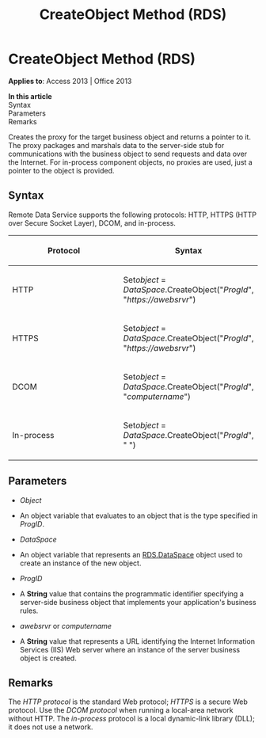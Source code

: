 ﻿---
title: CreateObject Method (RDS)
TOCTitle: CreateObject Method (RDS)
ms:assetid: 130debe5-31cf-4ab0-5f78-9adaec7d7126
ms:mtpsurl: https://msdn.microsoft.com/library/JJ248905(v=office.15)
ms:contentKeyID: 48543360
ms.date: 09/18/2015
mtps_version: v=office.15
---

# CreateObject Method (RDS)


**Applies to**: Access 2013 | Office 2013

**In this article**  
Syntax  
Parameters  
Remarks  

Creates the proxy for the target business object and returns a pointer to it. The proxy packages and marshals data to the server-side stub for communications with the business object to send requests and data over the Internet. For in-process component objects, no proxies are used, just a pointer to the object is provided.

## Syntax

Remote Data Service supports the following protocols: HTTP, HTTPS (HTTP over Secure Socket Layer), DCOM, and in-process.

<table>
<colgroup>
<col style="width: 50%" />
<col style="width: 50%" />
</colgroup>
<thead>
<tr class="header">
<th><p>Protocol</p></th>
<th><p>Syntax</p></th>
</tr>
</thead>
<tbody>
<tr class="odd">
<td><p>HTTP</p></td>
<td><p>Set<em>object</em> = <em>DataSpace</em>.CreateObject(&quot;<em>ProgId</em>&quot;, &quot;<em>https://awebsrvr</em>&quot;)</p></td>
</tr>
<tr class="even">
<td><p>HTTPS</p></td>
<td><p>Set<em>object</em> = <em>DataSpace</em>.CreateObject(&quot;<em>ProgId</em>&quot;, &quot;<em>https://awebsrvr</em>&quot;)</p></td>
</tr>
<tr class="odd">
<td><p>DCOM</p></td>
<td><p>Set<em>object</em> = <em>DataSpace</em>.CreateObject(&quot;<em>ProgId</em>&quot;, &quot;<em>computername</em>&quot;)</p></td>
</tr>
<tr class="even">
<td><p>In-process</p></td>
<td><p>Set<em>object</em> = <em>DataSpace</em>.CreateObject(&quot;<em>ProgId</em>&quot;, &quot; &quot;)</p></td>
</tr>
</tbody>
</table>


## Parameters

  - *Object*

  - An object variable that evaluates to an object that is the type specified in *ProgID*.

  - *DataSpace*

  - An object variable that represents an [RDS.DataSpace](dataspace-object-rds.md) object used to create an instance of the new object.

  - *ProgID*

  - A **String** value that contains the programmatic identifier specifying a server-side business object that implements your application's business rules.

  - *awebsrvr* or *computername*

  - A **String** value that represents a URL identifying the Internet Information Services (IIS) Web server where an instance of the server business object is created.

## Remarks

The *HTTP protocol* is the standard Web protocol; *HTTPS* is a secure Web protocol. Use the *DCOM protocol* when running a local-area network without HTTP. The *in-process* protocol is a local dynamic-link library (DLL); it does not use a network.

